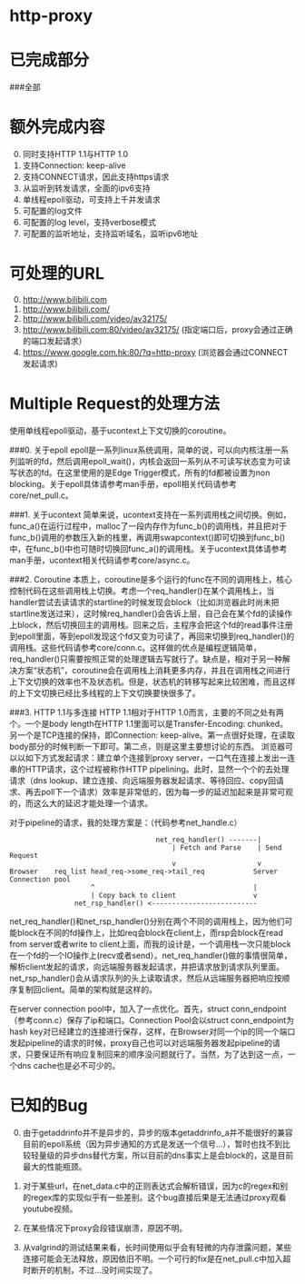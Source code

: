 
http-proxy
=============

已完成部分
=============
###全部

额外完成内容
=============
0. 同时支持HTTP 1.1与HTTP 1.0
1. 支持Connection: keep-alive
2. 支持CONNECT请求，因此支持https请求
3. 从监听到转发请求，全面的ipv6支持
4. 单线程epoll驱动，可支持上千并发请求
5. 可配置的log文件
6. 可配置的log level，支持verbose模式
7. 可配置的监听地址，支持监听域名，监听ipv6地址

可处理的URL
==============
0. http://www.bilibili.com
1. http://www.bilibili.com/
2. http://www.bilibili.com/video/av32175/
3. http://www.bilibili.com:80/video/av32175/ (指定端口后，proxy会通过正确的端口发起请求）
4. https://www.google.com.hk:80/?q=http-proxy (浏览器会通过CONNECT发起请求)

Multiple Request的处理方法
==============
使用单线程epoll驱动，基于ucontext上下文切换的coroutine。

###0. 关于epoll
epoll是一系列linux系统调用，简单的说，可以向内核注册一系列监听的fd，然后调用epoll_wait()，内核会返回一系列从不可读写状态变为可读写状态的fd。在这里使用的是Edge Trigger模式，所有的fd都被设置为non blocking。关于epoll具体请参考man手册，epoll相关代码请参考core/net_pull.c。

###1. 关于ucontext
简单来说，ucontext支持在一系列调用栈之间切换。例如，func_a()在运行过程中，malloc了一段内存作为func_b()的调用栈，并且把对于func_b()调用的参数压入新的栈里，再调用swapcontext()即可切换到func_b()中，在func_b()中也可随时切换回func_a()的调用栈。关于ucontext具体请参考man手册，ucontext相关代码请参考core/async.c。

###2. Coroutine
本质上，coroutine是多个运行的func在不同的调用栈上，核心控制代码在这些调用栈上切换。考虑一个req_handler()在某个调用栈上，当handler尝试去读请求的startline的时候发现会block（比如浏览器此时尚未把startline发送过来），这时候req_handler()会告诉上层，自己会在某个fd的读操作上block，然后切换回主的调用栈。回来之后，主程序会把这个fd的read事件注册到epoll里面，等到epoll发现这个fd又变为可读了，再回来切换到req_handler()的调用栈。这些代码请参考core/conn.c。这样做的优点是编程逻辑简单，req_handler()只需要按照正常的处理逻辑去写就行了。缺点是，相对于另一种解决方案“状态机”，coroutine会在调用栈上消耗更多内存，并且在调用栈之间进行上下文切换的效率也不及状态机。但是，状态机的转移写起来比较困难，而且这样的上下文切换已经比多线程的上下文切换要快很多了。

###3. HTTP 1.1与多连接
HTTP 1.1相对于HTTP 1.0而言，主要的不同之处有两个。一个是body length在HTTP 1.1里面可以是Transfer-Encoding: chunked。另一个是TCP连接的保持，即Connection: keep-alive。第一点很好处理，在读取body部分的时候判断一下即可。第二点，则是这里主要想讨论的东西。
浏览器可以以如下方式发起请求：建立单个连接到proxy server，一口气在连接上发出一连串的HTTP请求，这个过程被称作HTTP pipelining。此时，显然一个个的去处理请求（dns lookup、建立连接、向远端服务器发起请求、等待回应、copy回请求、再去poll下一个请求）效率是非常低的，因为每一步的延迟加起来是非常可观的，而这么大的延迟才能处理一个请求。

对于pipeline的请求，我的处理方案是：（代码参考net_handle.c）
```
                                    net_req_handler() -------|
                                        | Fetch and Parse    | Send Request
                                        v                    v
Browser    req_list head_req->some_req->tail_req            Server Connection pool
                    ^                                       |
                    | Copy back to client                   v
                net_rsp_handler() <--------------------------
```             
net_req_handler()和net_rsp_handler()分别在两个不同的调用栈上，因为他们可能block在不同的fd操作上，比如req会block在client上，而rsp会block在read from server或者write to client上面，而我的设计是，一个调用栈一次只能block在一个fd的一个IO操作上(recv或者send）。net_req_handler()做的事情很简单，解析client发起的请求，向远端服务器发起请求，并把请求放到请求队列里面。net_rsp_handler()会从请求队列的头上读取请求，然后从远端服务器把响应按顺序复制回client。简单的架构就是这样的。

在server connection pool中，加入了一点优化。首先，struct conn_endpoint（参考conn.c）保存了ip和端口。Connection Pool会以struct conn_endpoint为hash key对已经建立的连接进行保存，这样，在Browser对同一个ip的同一个端口发起pipeline的请求的时候，proxy自己也可以对远端服务器发起pipeline的请求，只要保证所有响应复制回来的顺序没问题就行了。当然，为了达到这一点，一个dns cache也是必不可少的。



已知的Bug
================
0. 由于getaddrinfo并不是异步的，异步的版本getaddrinfo_a并不能很好的兼容目前的epoll系统（因为异步通知的方式是发送一个信号...），暂时也找不到比较轻量级的异步dns替代方案，所以目前的dns事实上是会block的，这是目前最大的性能瓶颈。

1. 对于某些url，在net_data.c中的正则表达式会解析错误，因为c的regex和别的regex库的实现似乎有一些差别。这个bug直接后果是无法通过proxy观看youtube视频。

2. 在某些情况下proxy会段错误崩溃，原因不明。

3. 从valgrind的测试结果来看，长时间使用似乎会有轻微的内存泄露问题，某些连接可能会无法释放，原因依旧不明。一个可行的fix是在net_pull.c中加入超时断开的机制，不过...没时间实现了。


